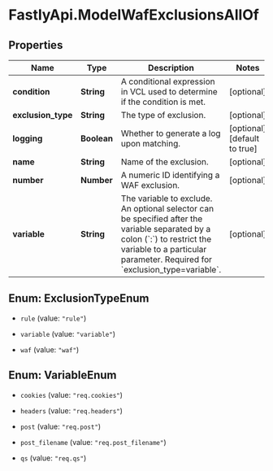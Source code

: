 # FastlyApi.ModelWafExclusionsAllOf

## Properties

Name | Type | Description | Notes
------------ | ------------- | ------------- | -------------
**condition** | **String** | A conditional expression in VCL used to determine if the condition is met. | [optional] 
**exclusion_type** | **String** | The type of exclusion. | [optional] 
**logging** | **Boolean** | Whether to generate a log upon matching. | [optional] [default to true]
**name** | **String** | Name of the exclusion. | [optional] 
**number** | **Number** | A numeric ID identifying a WAF exclusion. | [optional] 
**variable** | **String** | The variable to exclude. An optional selector can be specified after the variable separated by a colon (&#x60;:&#x60;) to restrict the variable to a particular parameter. Required for &#x60;exclusion_type&#x3D;variable&#x60;. | [optional] 



## Enum: ExclusionTypeEnum


* `rule` (value: `"rule"`)

* `variable` (value: `"variable"`)

* `waf` (value: `"waf"`)





## Enum: VariableEnum


* `cookies` (value: `"req.cookies"`)

* `headers` (value: `"req.headers"`)

* `post` (value: `"req.post"`)

* `post_filename` (value: `"req.post_filename"`)

* `qs` (value: `"req.qs"`)





